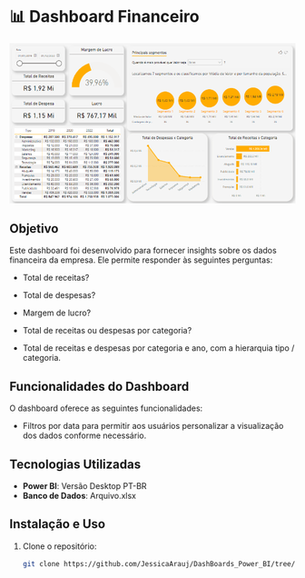 # 📊 Dashboard Financeiro

<div align="center">

<img src="https://github.com/JessicaArauj/DashBoards_Power_BI/blob/main/Financeiro/DashboardFinanceiro.png" width="1050px" />

</div>


## Objetivo
Este dashboard foi desenvolvido para fornecer insights sobre os dados financeira da empresa. Ele permite responder às seguintes perguntas:

- Total de receitas?

- Total de despesas?

- Margem de lucro?

- Total de receitas ou despesas por categoria?

- Total  de  receitas e  despesas por  categoria  e ano, com  a  hierarquia tipo / categoria.

## Funcionalidades do Dashboard
O dashboard oferece as seguintes funcionalidades:

- Filtros por data para permitir aos usuários personalizar a visualização dos dados conforme necessário.

## Tecnologias Utilizadas
- **Power BI**: Versão Desktop PT-BR
- **Banco de Dados**: Arquivo.xlsx

## Instalação e Uso
1. Clone o repositório:
   ```bash
   git clone https://github.com/JessicaArauj/DashBoards_Power_BI/tree/main/Financeiro
